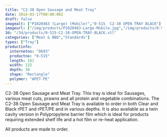```yaml
---
title: "C2-38 Open Sausage and Meat Tray"
date: 2014-03-17T00:00:00Z
draft: false
imagealt: ["P1020463 (Large) (Mobile)","0-515  C2-38 OPEN TRAY BLACK"]
imageurl: ["/img/products/P1020463-Large-Mobile.jpg","/img/products/0-515-C2-38-OPEN-TRAY-BLACK.jpg"]
3d: "/3d/products/0-515-C2-38-OPEN-TRAY-BLACK.stl"
categories: ["Meat & BBQ","Standards"]
types: ["Tray"]
productinfo:
  internetno: "D693"
  productno: "0-515"
  length: 181
  width: 132
  depth: 38
  shape: "Rectangle"
  polymer: "APET-PE"
---
```

C2-38 Open Sausage and Meat Tray. This tray is ideal for Sausages, various meat cuts, prawns and all protein and vegetable combinations. The C2-38 Open Sausage and Meat Tray is available to order in both Clear and Black rPET and rPET/PE and in various depths. It is also available as a twin cavity version in Polypropylene barrier film which is ideal for products requiring extended shelf life and a hot film or re-heat application.

All products are made to order.